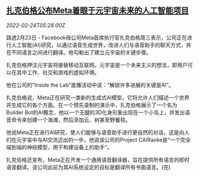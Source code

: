 <!--1645680663000-->
[扎克伯格公布Meta着眼于元宇宙未来的人工智能项目](https://cn.reuters.com/article/zuckerberg-meta-ai-projects-0224-idCNKBS2KT0FJ)
------

<div><i>2022-02-24T05:28:00Z</i></div><p>路透2月23日 - Facebook母公司Meta首席执行官扎克伯格周三表示，公司正在进行人工智能(AI)研究，以通过语音生成世界，改进人们与语音助手的聊天方式，并在不同语言之间进行翻译。他勾勒出了建立元宇宙的关键步骤。</p><p>扎克伯格押注元宇宙将接替移动互联网。元宇宙是一个未来主义的想法，即用户可以在其中工作、社交和游戏的虚拟环境。</p><p>他在公司的“Inside the Lab”直播活动中说：“解锁许多进展的关键是AI”。</p><p>扎克伯格说，Meta正在研究一类新的生成式AI模型，它将允许人们描述一个世界并生成它的各个方面。在一个预先录制的演示中，扎克伯格展示了一个名为Builder Bot的AI概念，他以一个无腿的3D化身形象出现在一个小岛上，并发出语音命令来创建一个海滩，然后添加云、树甚至野餐毯。</p><p>他说Meta正在进行AI研究，使人们能够与语音助手进行更自然的对话，这是向人们在元宇宙中与AI交流迈出的一步。他说该公司的Project CAIRaoke是“一个完全端到端的神经模型，用于构建设备上的助手”。</p><p>扎克伯格还宣布，Meta正在开发一个通用语音翻译器，旨在提供所有语言的即时语音翻译。该公司此前为其AI系统设定的目标是翻译所有书面语言。(完)</p>
